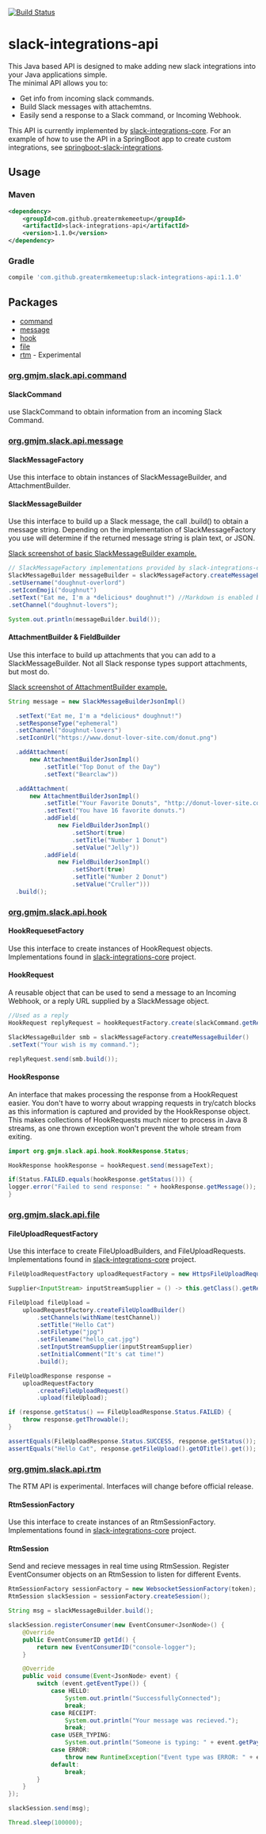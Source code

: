 [![Build Status](https://travis-ci.org/GreaterMKEMeetup/slack-integrations-api.svg?branch=master)](https://travis-ci.org/GreaterMKEMeetup/slack-integrations-api)

# slack-integrations-api

This Java based API is designed to make adding new slack integrations into your Java applications simple.  
The minimal API allows you to:
* Get info from incoming slack commands.
* Build Slack messages with attachemtns.
* Easily send a response to a Slack command, or Incoming Webhook.

This API is currently implemented by [slack-integrations-core](https://github.com/GreaterMKEMeetup/slack-integrations-core).
For an example of how to use the API in a SpringBoot app to create custom integrations, see [springboot-slack-integrations](https://github.com/GreaterMKEMeetup/springboot-slack-integrations).

## Usage
### Maven
```xml
<dependency>
    <groupId>com.github.greatermkemeetup</groupId>
    <artifactId>slack-integrations-api</artifactId>
    <version>1.1.0</version>
</dependency>
```
### Gradle
```groovy
compile 'com.github.greatermkemeetup:slack-integrations-api:1.1.0'
```

## Packages

- [command](#orggmjmslackapicommand)
- [message](#orggmjmslackapimessage)
- [hook](#orggmjmslackapihook)
- [file](#orggmjmslackapifile)
- [rtm](#orggmjmslackapirtm) - Experimental

### [org.gmjm.slack.api.command](/src/main/java/org/gmjm/slack/api/command)

#### SlackCommand
use SlackCommand to obtain information from an incoming Slack Command.


### [org.gmjm.slack.api.message](/src/main/java/org/gmjm/slack/api/message)

#### SlackMessageFactory
Use this interface to obtain instances of SlackMessageBuilder, and AttachmentBuilder.

#### SlackMessageBuilder
Use this interface to build up a Slack message, the call .build() to obtain a message string.  Depending on the implementation of SlackMessageFactory you use will determine if the returned message string is plain text, or JSON.

[Slack screenshot of basic SlackMessageBuilder example.](http://imgur.com/jM2Qa39)

```java
// SlackMessageFactory implementations provided by slack-integrations-core.
SlackMessageBuilder messageBuilder = slackMessageFactory.createMessageBuilder()
.setUsername("doughnut-overlord")
.setIconEmoji("doughnut")
.setText("Eat me, I'm a *delicious* doughnut!") //Markdown is enabled by default
.setChannel("doughnut-lovers");

System.out.println(messageBuilder.build());
```

#### AttachmentBuilder & FieldBuilder
Use this interface to build up attachments that you can add to a SlackMessageBuilder.  Not all Slack response types support attachments, but most do.

[Slack screenshot of AttachmentBuilder example.](http://imgur.com/61S01vb)

```java
String message = new SlackMessageBuilderJsonImpl()

  .setText("Eat me, I'm a *delicious* doughnut!")
  .setResponseType("ephemeral")
  .setChannel("doughnut-lovers")
  .setIconUrl("https://www.donut-lover-site.com/donut.png")

  .addAttachment(
	  new AttachmentBuilderJsonImpl()
		  .setTitle("Top Donut of the Day")
		  .setText("Bearclaw"))

  .addAttachment(
	  new AttachmentBuilderJsonImpl()
		  .setTitle("Your Favorite Donuts", "http://donut-lover-site.com/user/1234")
		  .setText("You have 16 favorite donuts.")
		  .addField(
			  new FieldBuilderJsonImpl()
				  .setShort(true)
				  .setTitle("Number 1 Donut")
				  .setValue("Jelly"))
		  .addField(
			  new FieldBuilderJsonImpl()
				  .setShort(true)
				  .setTitle("Number 2 Donut")
				  .setValue("Cruller")))
  .build();
```

### [org.gmjm.slack.api.hook](/src/main/java/org/gmjm/slack/api/hook)

#### HookRequesetFactory
Use this interface to create instances of HookRequest objects.  Implementations found in [slack-integrations-core](https://github.com/GreaterMKEMeetup/slack-integrations-core) project.

#### HookRequest
A reusable object that can be used to send a message to an Incoming Webhook, or a reply URL supplied by a SlackMessage object.

```java
//Used as a reply
HookRequest replyRequest = hookRequestFactory.create(slackCommand.getResponseUrl());

SlackMessageBuilder smb = slackMessageFactory.createMessageBuilder()
.setText("Your wish is my command.");

replyRequest.send(smb.build()); 
```

#### HookResponse
An interface that makes processing the response from a HookRequest easier.  You don't have to worry about wrapping requests in try/catch blocks as this information is captured and provided by the HookResponse object.  This makes collections of HookRequests much nicer to process in Java 8 streams, as one thrown exception won't prevent the whole stream from exiting.

```java
import org.gmjm.slack.api.hook.HookResponse.Status;

HookResponse hookResponse = hookRequest.send(messageText);

if(Status.FAILED.equals(hookResponse.getStatus())) {
logger.error("Failed to send response: " + hookResponse.getMessage());
}
```

### [org.gmjm.slack.api.file](/src/main/java/org/gmjm/slack/api/file)

#### FileUploadRequestFactory
Use this interface to create FileUploadBuilders, and FileUploadRequests. Implementations found in [slack-integrations-core](https://github.com/GreaterMKEMeetup/slack-integrations-core) project.

```java
FileUploadRequestFactory uploadRequestFactory = new HttpsFileUploadRequestFactory(token);

Supplier<InputStream> inputStreamSupplier = () -> this.getClass().getResourceAsStream("/uploads/cat.jpg");

FileUpload fileUpload =
	uploadRequestFactory.createFileUploadBuilder()
		.setChannels(withName(testChannel))
		.setTitle("Hello Cat")
		.setFiletype("jpg")
		.setFilename("hello_cat.jpg")
		.setInputStreamSupplier(inputStreamSupplier)
		.setInitialComment("It's cat time!")
		.build();

FileUploadResponse response =
	uploadRequestFactory
		.createFileUploadRequest()
		.upload(fileUpload);

if (response.getStatus() == FileUploadResponse.Status.FAILED) {
	throw response.getThrowable();
}

assertEquals(FileUploadResponse.Status.SUCCESS, response.getStatus());
assertEquals("Hello Cat", response.getFileUpload().getOTitle().get());
```

### [org.gmjm.slack.api.rtm](/src/main/java/org/gmjm/slack/api/rtm)

The RTM API is experimental.  Interfaces will change before official release.

#### RtmSessionFactory 
Use this interface to create instances of an RtmSessionFactory. Implementations found in [slack-integrations-core](https://github.com/GreaterMKEMeetup/slack-integrations-core) project.

#### RtmSession
Send and recieve messages in real time using RtmSession. Register EventConsumer objects on an RtmSession to listen for
different Events.

```java
RtmSessionFactory sessionFactory = new WebsocketSessionFactory(token);
RtmSession slackSession = sessionFactory.createSession();

String msg = slackMessageBuilder.build();

slackSession.registerConsumer(new EventConsumer<JsonNode>() {
	@Override
	public EventConsumerID getId() {
		return new EventConsumerID("console-logger");
	}

	@Override
	public void consume(Event<JsonNode> event) {
		switch (event.getEventType()) {
			case HELLO:
				System.out.println("SuccessfullyConnected");
				break;
			case RECEIPT:
				System.out.println("Your message was recieved.");
				break;
			case USER_TYPING:
				System.out.println("Someone is typing: " + event.getPayload().toString());
			case ERROR:
				throw new RuntimeException("Event type was ERROR: " + event.getPayload().toString());
			default:
				break;
		}
	}
});

slackSession.send(msg);

Thread.sleep(100000);
```
